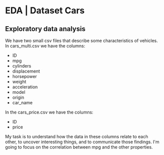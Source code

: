 # EDA | Dataset Cars

## Exploratory data analysis

We have two small csv files that describe some characteristics of vehicles. 
In cars_multi.csv we have the columns:

* ID
* mpg
* cylinders
* displacement
* horsepower
* weight
* acceleration
* model
* origin
* car_name

In the cars_price.csv we have the columns: 

* ID
* price

My task is to understand how the data in these columns relate to each other, to uncover interesting things, and to communicate those findings. I'm going to focus on the correlation between mpg and the other properties.
